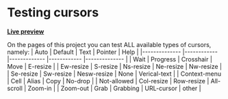 # Testing cursors
**[Live preview](https://digidr0.github.io/Cursors/)**

On the pages of this project you can test ALL available types of cursors, namely:
|     Auto     	|   Default  	|     Text    	|   Pointer  	|     Help     	|
|--------------	|------------	|-------------	|------------	|--------------	|
|     Wait     	|  Progress  	|  Crosshair  	|    Move    	|   E-resize   	|
|   Ew-resize  	|  S-resize  	|  Ns-resize  	|  Ne-resize 	|   Nw-resize  	|
|   Se-resize  	|  Sw-resize 	| Nesw-resize 	|    None    	| Verical-text 	|
| Context-menu 	|    Cell    	|    Alias    	|    Copy    	|    No-drop   	|
|  Not-allowed 	| Col-resize 	|  Row-resize 	| All-scroll 	|    Zoom-in   	|
|   Zoom-out   	|    Grab    	|   Grabbing  	| URL-cursor 	|     other    	|

